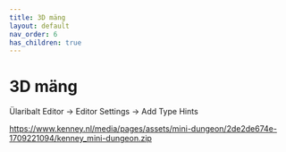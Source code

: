 ```yaml
---
title: 3D mäng
layout: default
nav_order: 6
has_children: true
---
```


# 3D mäng

Ülaribalt Editor -> Editor Settings -> Add Type Hints

<https://www.kenney.nl/media/pages/assets/mini-dungeon/2de2de674e-1709221094/kenney_mini-dungeon.zip>
